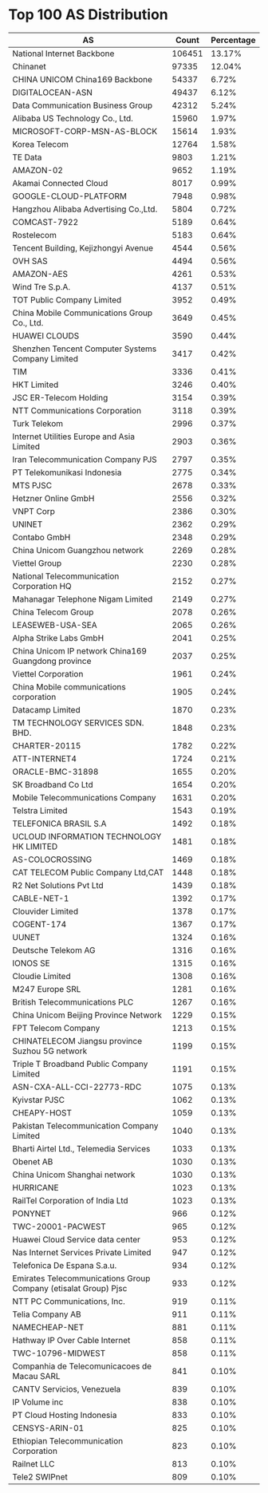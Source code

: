 # Top 100 AS Distribution
| AS | Count | Percentage |
|----|----|----|
| National Internet Backbone | 106451 | 13.17% |
| Chinanet | 97335 | 12.04% |
| CHINA UNICOM China169 Backbone | 54337 | 6.72% |
| DIGITALOCEAN-ASN | 49437 | 6.12% |
| Data Communication Business Group | 42312 | 5.24% |
| Alibaba US Technology Co., Ltd. | 15960 | 1.97% |
| MICROSOFT-CORP-MSN-AS-BLOCK | 15614 | 1.93% |
| Korea Telecom | 12764 | 1.58% |
| TE Data | 9803 | 1.21% |
| AMAZON-02 | 9652 | 1.19% |
| Akamai Connected Cloud | 8017 | 0.99% |
| GOOGLE-CLOUD-PLATFORM | 7948 | 0.98% |
| Hangzhou Alibaba Advertising Co.,Ltd. | 5804 | 0.72% |
| COMCAST-7922 | 5189 | 0.64% |
| Rostelecom | 5183 | 0.64% |
| Tencent Building, Kejizhongyi Avenue | 4544 | 0.56% |
| OVH SAS | 4494 | 0.56% |
| AMAZON-AES | 4261 | 0.53% |
| Wind Tre S.p.A. | 4137 | 0.51% |
| TOT Public Company Limited | 3952 | 0.49% |
| China Mobile Communications Group Co., Ltd. | 3649 | 0.45% |
| HUAWEI CLOUDS | 3590 | 0.44% |
| Shenzhen Tencent Computer Systems Company Limited | 3417 | 0.42% |
| TIM | 3336 | 0.41% |
| HKT Limited | 3246 | 0.40% |
| JSC ER-Telecom Holding | 3154 | 0.39% |
| NTT Communications Corporation | 3118 | 0.39% |
| Turk Telekom | 2996 | 0.37% |
| Internet Utilities Europe and Asia Limited | 2903 | 0.36% |
| Iran Telecommunication Company PJS | 2797 | 0.35% |
| PT Telekomunikasi Indonesia | 2775 | 0.34% |
| MTS PJSC | 2678 | 0.33% |
| Hetzner Online GmbH | 2556 | 0.32% |
| VNPT Corp | 2386 | 0.30% |
| UNINET | 2362 | 0.29% |
| Contabo GmbH | 2348 | 0.29% |
| China Unicom Guangzhou network | 2269 | 0.28% |
| Viettel Group | 2230 | 0.28% |
| National Telecommunication Corporation HQ | 2152 | 0.27% |
| Mahanagar Telephone Nigam Limited | 2149 | 0.27% |
| China Telecom Group | 2078 | 0.26% |
| LEASEWEB-USA-SEA | 2065 | 0.26% |
| Alpha Strike Labs GmbH | 2041 | 0.25% |
| China Unicom IP network China169 Guangdong province | 2037 | 0.25% |
| Viettel Corporation | 1961 | 0.24% |
| China Mobile communications corporation | 1905 | 0.24% |
| Datacamp Limited | 1870 | 0.23% |
| TM TECHNOLOGY SERVICES SDN. BHD. | 1848 | 0.23% |
| CHARTER-20115 | 1782 | 0.22% |
| ATT-INTERNET4 | 1724 | 0.21% |
| ORACLE-BMC-31898 | 1655 | 0.20% |
| SK Broadband Co Ltd | 1654 | 0.20% |
| Mobile Telecommunications Company | 1631 | 0.20% |
| Telstra Limited | 1543 | 0.19% |
| TELEFONICA BRASIL S.A | 1492 | 0.18% |
| UCLOUD INFORMATION TECHNOLOGY HK LIMITED | 1481 | 0.18% |
| AS-COLOCROSSING | 1469 | 0.18% |
| CAT TELECOM Public Company Ltd,CAT | 1448 | 0.18% |
| R2 Net Solutions Pvt Ltd | 1439 | 0.18% |
| CABLE-NET-1 | 1392 | 0.17% |
| Clouvider Limited | 1378 | 0.17% |
| COGENT-174 | 1367 | 0.17% |
| UUNET | 1324 | 0.16% |
| Deutsche Telekom AG | 1316 | 0.16% |
| IONOS SE | 1315 | 0.16% |
| Cloudie Limited | 1308 | 0.16% |
| M247 Europe SRL | 1281 | 0.16% |
| British Telecommunications PLC | 1267 | 0.16% |
| China Unicom Beijing Province Network | 1229 | 0.15% |
| FPT Telecom Company | 1213 | 0.15% |
| CHINATELECOM Jiangsu province Suzhou 5G network | 1199 | 0.15% |
| Triple T Broadband Public Company Limited | 1191 | 0.15% |
| ASN-CXA-ALL-CCI-22773-RDC | 1075 | 0.13% |
| Kyivstar PJSC | 1062 | 0.13% |
| CHEAPY-HOST | 1059 | 0.13% |
| Pakistan Telecommunication Company Limited | 1040 | 0.13% |
| Bharti Airtel Ltd., Telemedia Services | 1033 | 0.13% |
| Obenet AB | 1030 | 0.13% |
| China Unicom Shanghai network | 1030 | 0.13% |
| HURRICANE | 1023 | 0.13% |
| RailTel Corporation of India Ltd | 1023 | 0.13% |
| PONYNET | 966 | 0.12% |
| TWC-20001-PACWEST | 965 | 0.12% |
| Huawei Cloud Service data center | 953 | 0.12% |
| Nas Internet Services Private Limited | 947 | 0.12% |
| Telefonica De Espana S.a.u. | 934 | 0.12% |
| Emirates Telecommunications Group Company (etisalat Group) Pjsc | 933 | 0.12% |
| NTT PC Communications, Inc. | 919 | 0.11% |
| Telia Company AB | 911 | 0.11% |
| NAMECHEAP-NET | 881 | 0.11% |
| Hathway IP Over Cable Internet | 858 | 0.11% |
| TWC-10796-MIDWEST | 858 | 0.11% |
| Companhia de Telecomunicacoes de Macau SARL | 841 | 0.10% |
| CANTV Servicios, Venezuela | 839 | 0.10% |
| IP Volume inc | 838 | 0.10% |
| PT Cloud Hosting Indonesia | 833 | 0.10% |
| CENSYS-ARIN-01 | 825 | 0.10% |
| Ethiopian Telecommunication Corporation | 823 | 0.10% |
| Railnet LLC | 813 | 0.10% |
| Tele2 SWIPnet | 809 | 0.10% |

